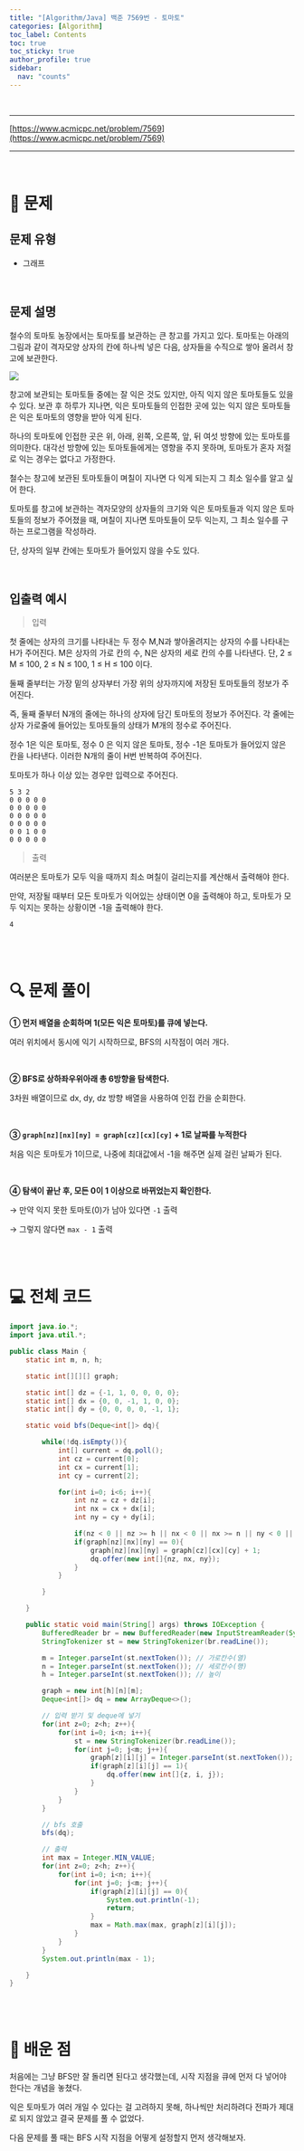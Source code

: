 ```yaml
---
title: "[Algorithm/Java] 백준 7569번 - 토마토"
categories: [Algorithm]
toc_label: Contents
toc: true
toc_sticky: true
author_profile: true
sidebar:
  nav: "counts"
---
```


<br>

---

[https://www.acmicpc.net/problem/7569](https://www.acmicpc.net/problem/7569)

---

<br>

# 📌 문제

## 문제 유형

- 그래프

<br>

## 문제 설명

철수의 토마토 농장에서는 토마토를 보관하는 큰 창고를 가지고 있다. 토마토는 아래의 그림과 같이 격자모양 상자의 칸에 하나씩 넣은 다음, 상자들을 수직으로 쌓아 올려서 창고에 보관한다.

![](/assets/images/2025/2025-06-29-10-22-07.png)

창고에 보관되는 토마토들 중에는 잘 익은 것도 있지만, 아직 익지 않은 토마토들도 있을 수 있다. 보관 후 하루가 지나면, 익은 토마토들의 인접한 곳에 있는 익지 않은 토마토들은 익은 토마토의 영향을 받아 익게 된다.

하나의 토마토에 인접한 곳은 위, 아래, 왼쪽, 오른쪽, 앞, 뒤 여섯 방향에 있는 토마토를 의미한다. 대각선 방향에 있는 토마토들에게는 영향을 주지 못하며, 토마토가 혼자 저절로 익는 경우는 없다고 가정한다.

철수는 창고에 보관된 토마토들이 며칠이 지나면 다 익게 되는지 그 최소 일수를 알고 싶어 한다.

토마토를 창고에 보관하는 격자모양의 상자들의 크기와 익은 토마토들과 익지 않은 토마토들의 정보가 주어졌을 때, 며칠이 지나면 토마토들이 모두 익는지, 그 최소 일수를 구하는 프로그램을 작성하라.

단, 상자의 일부 칸에는 토마토가 들어있지 않을 수도 있다.

<br>

## 입출력 예시

> 입력

첫 줄에는 상자의 크기를 나타내는 두 정수 M,N과 쌓아올려지는 상자의 수를 나타내는 H가 주어진다. M은 상자의 가로 칸의 수, N은 상자의 세로 칸의 수를 나타낸다. 단, 2 ≤ M ≤ 100, 2 ≤ N ≤ 100, 1 ≤ H ≤ 100 이다.

둘째 줄부터는 가장 밑의 상자부터 가장 위의 상자까지에 저장된 토마토들의 정보가 주어진다.

즉, 둘째 줄부터 N개의 줄에는 하나의 상자에 담긴 토마토의 정보가 주어진다. 각 줄에는 상자 가로줄에 들어있는 토마토들의 상태가 M개의 정수로 주어진다.

정수 1은 익은 토마토, 정수 0 은 익지 않은 토마토, 정수 -1은 토마토가 들어있지 않은 칸을 나타낸다. 이러한 N개의 줄이 H번 반복하여 주어진다.

토마토가 하나 이상 있는 경우만 입력으로 주어진다.

```
5 3 2
0 0 0 0 0
0 0 0 0 0
0 0 0 0 0
0 0 0 0 0
0 0 1 0 0
0 0 0 0 0
```

> 출력

여러분은 토마토가 모두 익을 때까지 최소 며칠이 걸리는지를 계산해서 출력해야 한다.

만약, 저장될 때부터 모든 토마토가 익어있는 상태이면 0을 출력해야 하고, 토마토가 모두 익지는 못하는 상황이면 -1을 출력해야 한다.

```
4
```

<br><br>

# 🔍 문제 풀이

**① 먼저 배열을 순회하며 1(모든 익은 토마토)를 큐에 넣는다.**

여러 위치에서 동시에 익기 시작하므로, BFS의 시작점이 여러 개다.

<br>

**② BFS로 상하좌우위아래 총 6방향을 탐색한다.**

3차원 배열이므로 dx, dy, dz 방향 배열을 사용하여 인접 칸을 순회한다.

<br>

**③ `graph[nz][nx][ny] = graph[cz][cx][cy]` + 1로 날짜를 누적한다**

처음 익은 토마토가 1이므로, 나중에 최대값에서 -1을 해주면 실제 걸린 날짜가 된다.

<br>

**④ 탐색이 끝난 후, 모든 0이 1 이상으로 바뀌었는지 확인한다.**

→ 만약 익지 못한 토마토(0)가 남아 있다면 `-1` 출력

→ 그렇지 않다면 `max - 1` 출력

<br><br>

# 💻 전체 코드

```java
import java.io.*;
import java.util.*;

public class Main {
    static int m, n, h;

    static int[][][] graph;

    static int[] dz = {-1, 1, 0, 0, 0, 0};
    static int[] dx = {0, 0, -1, 1, 0, 0};
    static int[] dy = {0, 0, 0, 0, -1, 1};

    static void bfs(Deque<int[]> dq){

        while(!dq.isEmpty()){
            int[] current = dq.poll();
            int cz = current[0];
            int cx = current[1];
            int cy = current[2];

            for(int i=0; i<6; i++){
                int nz = cz + dz[i];
                int nx = cx + dx[i];
                int ny = cy + dy[i];

                if(nz < 0 || nz >= h || nx < 0 || nx >= n || ny < 0 || ny >=m) continue;
                if(graph[nz][nx][ny] == 0){
                    graph[nz][nx][ny] = graph[cz][cx][cy] + 1;
                    dq.offer(new int[]{nz, nx, ny});
                }
            }

        }

    }

    public static void main(String[] args) throws IOException {
        BufferedReader br = new BufferedReader(new InputStreamReader(System.in));
        StringTokenizer st = new StringTokenizer(br.readLine());

        m = Integer.parseInt(st.nextToken()); // 가로칸수(열)
        n = Integer.parseInt(st.nextToken()); // 세로칸수(행)
        h = Integer.parseInt(st.nextToken()); // 높이

        graph = new int[h][n][m];
        Deque<int[]> dq = new ArrayDeque<>();

        // 입력 받기 및 deque에 넣기
        for(int z=0; z<h; z++){
            for(int i=0; i<n; i++){
                st = new StringTokenizer(br.readLine());
                for(int j=0; j<m; j++){
                    graph[z][i][j] = Integer.parseInt(st.nextToken());
                    if(graph[z][i][j] == 1){
                        dq.offer(new int[]{z, i, j});
                    }
                }
            }
        }

        // bfs 호출
        bfs(dq);

        // 출력
        int max = Integer.MIN_VALUE;
        for(int z=0; z<h; z++){
            for(int i=0; i<n; i++){
                for(int j=0; j<m; j++){
                    if(graph[z][i][j] == 0){
                        System.out.println(-1);
                        return;
                    }
                    max = Math.max(max, graph[z][i][j]);
                }
            }
        }
        System.out.println(max - 1);

    }
}
```

<br><br>

# 💭 배운 점

처음에는 그냥 BFS만 잘 돌리면 된다고 생각했는데, 시작 지점을 큐에 먼저 다 넣어야 한다는 개념을 놓쳤다.

익은 토마토가 여러 개일 수 있다는 걸 고려하지 못해, 하나씩만 처리하려다 전파가 제대로 되지 않았고 결국 문제를 풀 수 없었다.

다음 문제를 풀 때는 BFS 시작 지점을 어떻게 설정할지 먼저 생각해보자.

<br>

